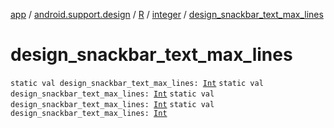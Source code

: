 [app](../../../index.md) / [android.support.design](../../index.md) / [R](../index.md) / [integer](index.md) / [design_snackbar_text_max_lines](.)

# design_snackbar_text_max_lines

`static val design_snackbar_text_max_lines: `[`Int`](https://kotlinlang.org/api/latest/jvm/stdlib/kotlin/-int/index.html)
`static val design_snackbar_text_max_lines: `[`Int`](https://kotlinlang.org/api/latest/jvm/stdlib/kotlin/-int/index.html)
`static val design_snackbar_text_max_lines: `[`Int`](https://kotlinlang.org/api/latest/jvm/stdlib/kotlin/-int/index.html)
`static val design_snackbar_text_max_lines: `[`Int`](https://kotlinlang.org/api/latest/jvm/stdlib/kotlin/-int/index.html)